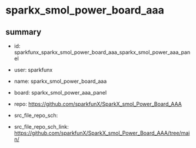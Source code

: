 # sparkx_smol_power_board_aaa
 
## summary 
* id: sparkfunx_sparkx_smol_power_board_aaa_sparkx_smol_power_aaa_panel
* user: sparkfunx
* name: sparkx_smol_power_board_aaa
* board: sparkx_smol_power_aaa_panel
* repo: https://github.com/sparkfunX/SparkX_smol_Power_Board_AAA



* src_file_repo_sch: 
* src_file_repo_sch_link: https://github.com/sparkfunX/SparkX_smol_Power_Board_AAA/tree/main/




